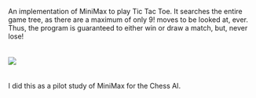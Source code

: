 An implementation of MiniMax to play Tic Tac Toe. It searches the entire game tree, as there are a maximum of only 9! moves to be looked at, ever. Thus, the program is guaranteed to either win or draw a match, but, never lose!<br><br><br>
![](http://i.imgur.com/HCmfHYA.png)<br><br><br>
I did this as a pilot study of MiniMax for the Chess AI.
